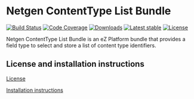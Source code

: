 Netgen ContentType List Bundle
==============================

[![Build Status](https://img.shields.io/travis/netgen/NetgenContentTypeListBundle.svg?style=flat-square)](https://travis-ci.com/netgen/NetgenContentTypeListBundle)
[![Code Coverage](https://img.shields.io/codecov/c/github/netgen/NetgenContentTypeListBundle.svg?style=flat-square)](https://codecov.io/gh/netgen/NetgenContentTypeListBundle)
[![Downloads](https://img.shields.io/packagist/dt/netgen/content-type-list-bundle.svg?style=flat-square)](https://packagist.org/packages/netgen/content-type-list-bundle)
[![Latest stable](https://img.shields.io/packagist/v/netgen/content-type-list-bundle.svg?style=flat-square)](https://packagist.org/packages/netgen/content-type-list-bundle)
[![License](https://img.shields.io/github/license/netgen/NetgenContentTypeListBundle.svg?style=flat-square)](LICENSE)

Netgen ContentType List Bundle is an eZ Platform bundle that provides a field type to select and store a list of content type identifiers.

License and installation instructions
-------------------------------------

[License](LICENSE)

[Installation instructions](Resources/doc/INSTALL.md)
